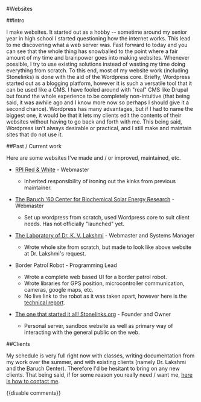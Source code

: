 #Websites

##Intro

I make websites. It started out as a hobby -- sometime around my senior year in high school I started questioning how the internet works. This lead to me discovering what a web server was. Fast forward to today and you can see that the whole thing has snowballed to the point where a fair amount of my time and brainpower goes into making websites. Whenever possible, I try to use existing solutions instead of wasting my time doing everything from scratch. To this end, most of my website work (including Stonelinks) is done with the aid of the Wordpress core. Briefly, Wordpress started out as a blogging platform, however it is such a versatile tool that it can be used like a CMS. I have fooled around with "real" CMS like Drupal but found the whole experience to be completely non-intuitive (that being said, it was awhile ago and I know more now so perhaps I should give it a second chance). Wordpress has many advantages, but if I had to name the biggest one, it would be that it lets my clients edit the contents of their websites without having to go back and forth with me. This being said, Wordpress isn't always desirable or practical, and I still make and maintain sites that do not use it.

##Past / Current work

Here are some websites I've made and / or improved, maintained, etc.

- [RPI Red & White](http://redandwhite.alumni.rpi.edu) - Webmaster
    - Inherited responsibility of ironing out the kinks from previous maintainer.

- [The Baruch '60 Center for Biochemical Solar Energy Research](http://http://baruch60center.org/) - Webmaster
    - Set up wordpress from scratch, used Wordpress core to suit client needs. Has not officially "launched" yet.

- [The Laboratory of Dr. K. V. Lakshmi](http://baruch60center.org/group/) - Webmaster and Systems Manager
    - Wrote whole site from scratch, but made to look like above website at Dr. Lakshmi's request.

- Border Patrol Robot - Programming Lead
    - Wrote a complete web based UI for a border patrol robot.
    - Wrote libraries for GPS position, microcontroller communication, cameras, google maps, etc.
    - No live link to the robot as it was taken apart, however here is the [technical report]({{wr}}luke/School/College/ENGR%202050/IED%20Design%20Project/Final%20Report/IED_tech_report_final.pdf).

- [The one that started it all! Stonelinks.org](http://stonelinks.org) - Founder and Owner
    - Personal server, sandbox website as well as primary way of interacting with the general public on the web.

##Clients

My schedule is very full right now with classes, writing documentation from my work over the summer, and with existing clients (namely Dr. Lakshmi and the Baruch Center). Therefore I'd be hesitant to bring on any new clients. That being said, if for some reason you really need / want me, [here is how to contact me]({{wr}}luke/contact).

{{disable comments}}
